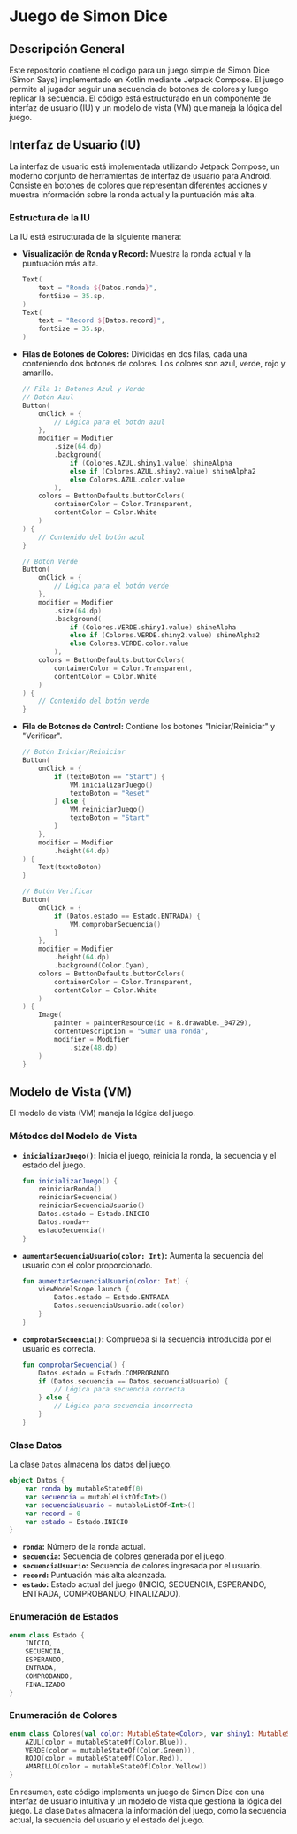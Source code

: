 # Juego de Simon Dice

## Descripción General

Este repositorio contiene el código para un juego simple de Simon Dice (Simon Says) implementado en Kotlin mediante Jetpack Compose. 
El juego permite al jugador seguir una secuencia de botones de colores y luego replicar la secuencia.
El código está estructurado en un componente de interfaz de usuario (IU) y un modelo de vista (VM) que maneja la lógica del juego.

## Interfaz de Usuario (IU)

La interfaz de usuario está implementada utilizando Jetpack Compose, un moderno conjunto de herramientas de interfaz de usuario para Android. 
Consiste en botones de colores que representan diferentes acciones y muestra información sobre la ronda actual y la puntuación más alta.

### Estructura de la IU

La IU está estructurada de la siguiente manera:

- **Visualización de Ronda y Record:** Muestra la ronda actual y la puntuación más alta.

  ```kotlin
  Text(
      text = "Ronda ${Datos.ronda}",
      fontSize = 35.sp,
  )
  Text(
      text = "Record ${Datos.record}",
      fontSize = 35.sp,
  )
  ```

- **Filas de Botones de Colores:** Divididas en dos filas, cada una conteniendo dos botones de colores. Los colores son azul, verde, rojo y amarillo.

  ```kotlin
  // Fila 1: Botones Azul y Verde
  // Botón Azul
  Button(
      onClick = {
          // Lógica para el botón azul
      },
      modifier = Modifier
          .size(64.dp)
          .background(
              if (Colores.AZUL.shiny1.value) shineAlpha
              else if (Colores.AZUL.shiny2.value) shineAlpha2
              else Colores.AZUL.color.value
          ),
      colors = ButtonDefaults.buttonColors(
          containerColor = Color.Transparent,
          contentColor = Color.White
      )
  ) {
      // Contenido del botón azul
  }

  // Botón Verde
  Button(
      onClick = {
          // Lógica para el botón verde
      },
      modifier = Modifier
          .size(64.dp)
          .background(
              if (Colores.VERDE.shiny1.value) shineAlpha
              else if (Colores.VERDE.shiny2.value) shineAlpha2
              else Colores.VERDE.color.value
          ),
      colors = ButtonDefaults.buttonColors(
          containerColor = Color.Transparent,
          contentColor = Color.White
      )
  ) {
      // Contenido del botón verde
  }
  ```

- **Fila de Botones de Control:** Contiene los botones "Iniciar/Reiniciar" y "Verificar".

  ```kotlin
  // Botón Iniciar/Reiniciar
  Button(
      onClick = {
          if (textoBoton == "Start") {
              VM.inicializarJuego()
              textoBoton = "Reset"
          } else {
              VM.reiniciarJuego()
              textoBoton = "Start"
          }
      },
      modifier = Modifier
          .height(64.dp)
  ) {
      Text(textoBoton)
  }

  // Botón Verificar
  Button(
      onClick = {
          if (Datos.estado == Estado.ENTRADA) {
              VM.comprobarSecuencia()
          }
      },
      modifier = Modifier
          .height(64.dp)
          .background(Color.Cyan),
      colors = ButtonDefaults.buttonColors(
          containerColor = Color.Transparent,
          contentColor = Color.White
      )
  ) {
      Image(
          painter = painterResource(id = R.drawable._04729),
          contentDescription = "Sumar una ronda",
          modifier = Modifier
              .size(48.dp)
      )
  }
  ```

## Modelo de Vista (VM)

El modelo de vista (VM) maneja la lógica del juego.

### Métodos del Modelo de Vista

- **`inicializarJuego()`:** Inicia el juego, reinicia la ronda, la secuencia y el estado del juego.

  ```kotlin
  fun inicializarJuego() {
      reiniciarRonda()
      reiniciarSecuencia()
      reiniciarSecuenciaUsuario()
      Datos.estado = Estado.INICIO
      Datos.ronda++
      estadoSecuencia()
  }
  ```

- **`aumentarSecuenciaUsuario(color: Int)`:** Aumenta la secuencia del usuario con el color proporcionado.

  ```kotlin
  fun aumentarSecuenciaUsuario(color: Int) {
      viewModelScope.launch {
          Datos.estado = Estado.ENTRADA
          Datos.secuenciaUsuario.add(color)
      }
  }
  ```

- **`comprobarSecuencia()`:** Comprueba si la secuencia introducida por el usuario es correcta.

  ```kotlin
  fun comprobarSecuencia() {
      Datos.estado = Estado.COMPROBANDO
      if (Datos.secuencia == Datos.secuenciaUsuario) {
          // Lógica para secuencia correcta
      } else {
          // Lógica para secuencia incorrecta
      }
  }
  ```

### Clase Datos

La clase `Datos` almacena los datos del juego.

```kotlin
object Datos {
    var ronda by mutableStateOf(0)
    var secuencia = mutableListOf<Int>()
    var secuenciaUsuario = mutableListOf<Int>()
    var record = 0
    var estado = Estado.INICIO
}
```

- **`ronda`:** Número de la ronda actual.
- **`secuencia`:** Secuencia de colores generada por el juego.
- **`secuenciaUsuario`:** Secuencia de colores ingresada por el usuario.
- **`record`:** Puntuación más alta alcanzada.
- **`estado`:** Estado actual del juego (INICIO, SECUENCIA, ESPERANDO, ENTRADA, COMPROBANDO, FINALIZADO).

### Enumeración de Estados

```kotlin
enum class Estado {
    INICIO,
    SECUENCIA,
    ESPERANDO,
    ENTRADA,
    COMPROBANDO,
    FINALIZADO
}
```

### Enumeración de Colores

```kotlin
enum class Colores(val color: MutableState<Color>, var shiny1: MutableState<Boolean> = mutableStateOf(false), var shiny2: MutableState<Boolean> = mutableStateOf(false)) {
    AZUL(color = mutableStateOf(Color.Blue)),
    VERDE(color = mutableStateOf(Color.Green)),
    ROJO(color = mutableStateOf(Color.Red)),
    AMARILLO(color = mutableStateOf(Color.Yellow))
}
```

En resumen, este código implementa un juego de Simon Dice con una interfaz de usuario intuitiva y un modelo de vista que gestiona la lógica del juego. 
La clase `Datos` almacena la información del juego, como la secuencia actual, la secuencia del usuario y el estado del juego.